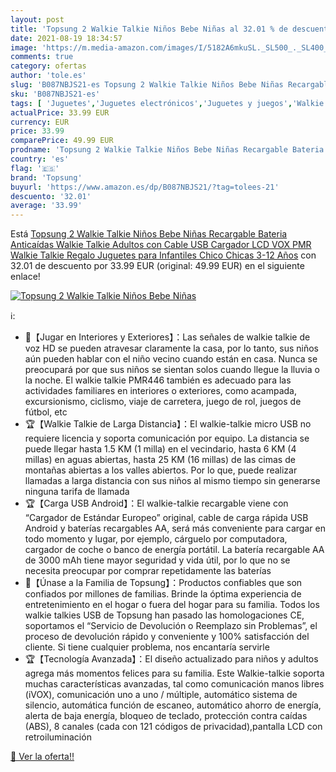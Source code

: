 ```yaml
---
layout: post
title: 'Topsung 2 Walkie Talkie Niños Bebe Niñas al 32.01 % de descuento'
date: 2021-08-19 18:34:57
image: 'https://m.media-amazon.com/images/I/5182A6mkuSL._SL500_._SL400_.jpg'
comments: true
category: ofertas
author: 'tole.es'
slug: 'B087NBJS21-es Topsung 2 Walkie Talkie Niños Bebe Niñas Recargable...'
sku: 'B087NBJS21-es'
tags: [ 'Juguetes','Juguetes electrónicos','Juguetes y juegos','Walkie Talkies para niños','bebe','topsung', ]
actualPrice: 33.99 EUR
currency: EUR
price: 33.99
comparePrice: 49.99 EUR
prodname: 'Topsung 2 Walkie Talkie Niños Bebe Niñas Recargable Bateria  Anticaídas Walkie Talkie Adultos con Cable USB Cargador LCD VOX PMR Walkie Talkie Regalo Juguetes para Infantiles Chico Chicas 3-12 Años'
country: 'es'
flag: '🇪🇸'
brand: 'Topsung'
buyurl: 'https://www.amazon.es/dp/B087NBJS21/?tag=tolees-21'
descuento: '32.01'
average: '33.99'
---
```


Está [Topsung 2 Walkie Talkie Niños Bebe Niñas Recargable Bateria  Anticaídas Walkie Talkie Adultos con Cable USB Cargador LCD VOX PMR Walkie Talkie Regalo Juguetes para Infantiles Chico Chicas 3-12 Años](https://www.amazon.es/dp/B087NBJS21/?tag=tolees-21) con 32.01 de descuento por 33.99 EUR (original: 49.99 EUR) en el siguiente enlace!

[![Topsung 2 Walkie Talkie Niños Bebe Niñas](https://m.media-amazon.com/images/I/5182A6mkuSL._SL500_._SL400_.jpg)](https://www.amazon.es/dp/B087NBJS21/?tag=tolees-21)

ℹ️:

- 🎄【Jugar en Interiores y Exteriores】：Las señales de walkie talkie de voz HD se pueden atravesar claramente la casa, por lo tanto, sus niños aún pueden hablar con el niño vecino cuando están en casa. Nunca se preocupará por que sus niños se sientan solos cuando llegue la lluvia o la noche. El walkie talkie PMR446 también es adecuado para las actividades familiares en interiores o exteriores, como acampada, excursionismo, ciclismo, viaje de carretera, juego de rol, juegos de fútbol, etc
- 🏆【Walkie Talkie de Larga Distancia】：El walkie-talkie micro USB no requiere licencia y soporta comunicación por equipo. La distancia se puede llegar hasta 1.5 KM (1 milla) en el vecindario, hasta 6 KM (4 millas) en aguas abiertas, hasta 25 KM (16 millas) de las cimas de montañas abiertas a los valles abiertos. Por lo que, puede realizar llamadas a larga distancia con sus niños al mismo tiempo sin generarse ninguna tarifa de llamada
- 🏆【Carga USB Android】：El walkie-talkie recargable viene con “Cargador de Estándar Europeo” original, cable de carga rápida USB Android y baterías recargables AA, será más conveniente para cargar en todo momento y lugar, por ejemplo, cárguelo por computadora, cargador de coche o banco de energía portátil. La batería recargable AA de 3000 mAh tiene mayor seguridad y vida útil, por lo que no se necesita preocupar por comprar repetidamente las baterías
- 🎄【Únase a la Familia de Topsung】：Productos confiables que son confiados por millones de familias. Brinde la óptima experiencia de entretenimiento en el hogar o fuera del hogar para su familia. Todos los walkie talkies USB de Topsung han pasado las homologaciones CE, soportamos el “Servicio de Devolución o Reemplazo sin Problemas”, el proceso de devolución rápido y conveniente y 100% satisfacción del cliente. Si tiene cualquier problema, nos encantaría servirle
- 🏆【Tecnología Avanzada】：El diseño actualizado para niños y adultos agrega más momentos felices para su familia. Este Walkie-talkie soporta muchas características avanzadas, tal como comunicación manos libres (iVOX), comunicación uno a uno / múltiple, automático sistema de silencio, automática función de escaneo, automático ahorro de energía, alerta de baja energía, bloqueo de teclado, protección contra caídas (ABS), 8 canales (cada con 121 códigos de privacidad),pantalla LCD con retroiluminación

[🛒 Ver la oferta!!](https://www.amazon.es/dp/B087NBJS21/?tag=tolees-21)
